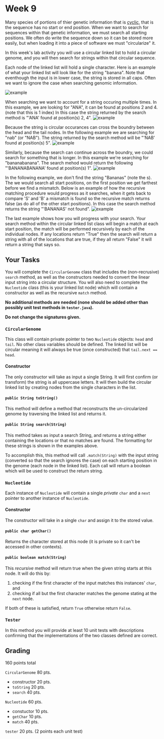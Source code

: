 # Week 9
Many species of portions of thier genetic information that is [cyclic](https://en.wikipedia.org/wiki/Circular_DNA), 
that is the sequence has no start or end position. 
When we want to search for sequences within that genetic information, 
we must search all starting positions. 
We often do write the sequence down so it can be stored more easily, but when loading it into a piece of software we must "circularize" it. 

In this week's lab activity you will use a circular linked list to hold a circular genome, 
and you will then search for strings within that circular sequence. 

Each node of the linked list will hold a single character.
Here is an example of what your linked list will look like for the string "banana". 
Note that eventhough the input is in lower case, the string is stored in all caps. 
Often we want to ignore the case when searching genomic information. 

![example](images/banana_example.png)

When searching we want to account for a string occuring multiple times. 
In this example, we are looking for "ANA", it can be found at positions 2 and 4. (note that this is 1 index) 
In this case the string returned by the search method is "'ANA' found at position(s) 2, 4". 
![example](images/searching_ana.png)

Because the string is circular occurances can cross the boundry between the head and the tail nodes. 
In the following example we are searching for "nab" (or "NAB"). 
The string returned by the search method will be "'NAB' found at position(s) 5". 
![example](images/searching_nab.png)

Similarly, because the search can continue across the boundry, 
we could search for something that is longer. 
In this example we're searching for "bananabanana". 
The search mehod would return the following "'BANANABANANA' found at position(s) 1". 
![example](images/searching_bananabanana.png)

In the following example, we don't find the string "Bananas" (note the s). 
The we would search all start positions, on the first position we get farthest before we find a mismatch. 
Below is an example of how the recursive matching procedure would progress as it searches, 
when it gets back to compare 'S' and 'B' a mismatch is found so the recursive match returns false (as do all of the other start positions). 
In this case the search method returns the string "'BANANAS' not found".
![example](images/searching_bananas.png)

The last example shows how you will progress with your search. 
Your search method within the circular linked list class will begin a match at each start position, 
the match will be performed recursively by each of the individual nodes. 
If any locations return "True" then the search will return a string with all of the locations that are true, 
if they all return "False" it will return a string that says so. 

## Your Tasks
You will complete the `CircularGenome` class that includes the (non-recrusive) `search` method, 
as well as the constructors needed to convert the linear input string into a circular structure. 
You will also need to complete the `Nucleotide` class (this is your linked list node) which will contain a constructor as well as 
the recursive `match` method. 

**No additional methods are needed (none should be added other than possibly unit test methods in `tester.java`).**

**Do not change the signatures given.**

### `CircularGenome`
This class will contain private pointer to two `Nucleotide` objects: `head` and `tail`.
No other class variables should be defined. 
The linked list will be circular meaning it will always be true (once constructed) that `tail.next == head`. 

#### Constructor
The only constructor will take as input a single String. 
It will first confirm (or transform) the string is all uppercase letters. 
It will then build the circular linked list by creating nodes from the single characters in the list. 

#### `public String toString()`
This method will define a method that reconstructs the un-circularized genome by traversing the linked list and returns it. 

#### `public String search(String)`
This method takes as input a search String, and returns a string either containing the locations or that no matches are found. 
The formatting for these strings is shown in the examples above. 

To accomplish this, this method will call `.match(String)` with the input string (converted so that the search ignores the case) 
on each starting position in the genome (each node in the linked list). 
Each call will return a boolean which will be used to construct the return string. 

### `Nucleotide`
Each instance of `Nucleotide` will contain a single *private* `char` and a `next` pointer to another instance of `Nucleotide`. 

#### Constructor
The constructor will take in a single `char` and assign it to the stored value. 

#### `public char getChar()`
Returns the character stored at this node (it is private so it can't be accessed in other contexts).

#### `public boolean match(String)`
This *recursive* method will return true when the given string starts at this node. 
It will do this by: 
1. checking if the first character of the input matches this instances' `char`, and 
1. checking if all but the first character matches the genome stating at the `next` node. 

If both of these is satisfied, return `True` otherwise return `False`. 

### `Tester`

In this method you will provide at least 10 unit tests with descriptions confirming that the implementations of the two classes defined are correct. 

## Grading 
160 points total

`CircularGenome` 80 pts.
* constructor 20 pts.
* `toString` 20 pts. 
* `search` 40 pts. 

`Nucleotide` 60 pts. 
* constuctor 10 pts. 
* `getChar` 10 pts. 
* `match` 40 pts.

`tester` 20 pts. (2 points each unit test)
